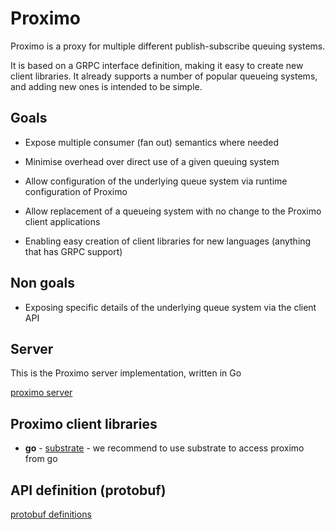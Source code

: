 # Proximo
Proximo is a proxy for multiple different publish-subscribe queuing systems.

It is based on a GRPC interface definition, making it easy to create new client libraries.
It already supports a number of popular queueing systems, and adding new ones is intended to be simple.

## Goals
* Expose multiple consumer (fan out) semantics where needed

* Minimise overhead over direct use of a given queuing system

* Allow configuration of the underlying queue system via runtime configuration of Proximo

* Allow replacement of a queueing system with no change to the Proximo client applications

* Enabling easy creation of client libraries for new languages (anything that has GRPC support)

## Non goals
* Exposing specific details of the underlying queue system via the client API

## Server

This is the Proximo server implementation, written in Go

[proximo server](proximo-server/README.md)

## Proximo client libraries

* **go** - [substrate](https://github.com/uw-labs/substrate) - we recommend to use substrate to access
proximo from go

## API definition (protobuf)

[protobuf definitions](proto/)

